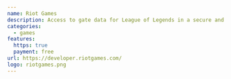 ```yaml
---
name: Riot Games
description: Access to gate data for League of Legends in a secure and reliable way.
categories:
  - games
features:
  https: true
  payment: free
url: https://developer.riotgames.com/
logo: riotgames.png
---
```

